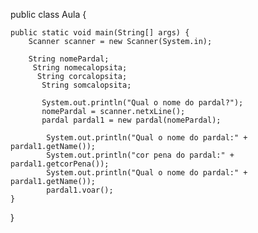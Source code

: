 public class Aula {

    public static void main(String[] args) {
        Scanner scanner = new Scanner(System.in);
        
        String nomePardal;
         String nomecalopsita;
          String corcalopsita;
           String somcalopsita;
           
           System.out.println("Qual o nome do pardal?");
           nomePardal = scanner.netxLine();
           pardal pardal1 = new pardal(nomePardal);
           
            System.out.println("Qual o nome do pardal:" + pardal1.getName());
            System.out.println("cor pena do pardal:" + pardal1.getcorPena());
            System.out.println("Qual o nome do pardal:" + pardal1.getName());
            pardal1.voar();
    }
}
